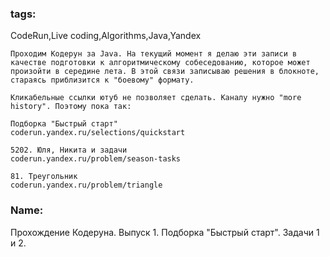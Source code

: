 ### tags:
CodeRun,Live coding,Algorithms,Java,Yandex

```
Проходим Кодерун за Java. На текущий момент я делаю эти записи в качестве подготовки к алгоритмическому собеседованию, которое может произойти в середине лета. В этой связи записываю решения в блокноте, стараясь приблизится к "боевому" формату.

Кликабельные ссылки ютуб не позволяет сделать. Каналу нужно "more history". Поэтому пока так:

Подборка "Быстрый старт"
coderun.yandex.ru/selections/quickstart

5202. Юля, Никита и задачи
coderun.yandex.ru/problem/season-tasks

81. Треугольник
coderun.yandex.ru/problem/triangle
```
### Name:
Прохождение Кодеруна. Выпуск 1. Подборка "Быстрый старт". Задачи 1 и 2.